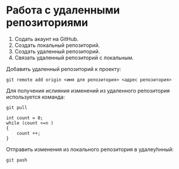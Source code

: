 # Работа с удаленными репозиториями

1. Содать акаунт на GitHub.
2. Создать локальный репозиторий.
3. Создать удаленный репозиторий.
4. Связать удаленный репозиторий с локальным.

Добавить удаленный репозиторий к проекту:
```
git remote add origin <имя для репозитория> <адрес репозитория>
```
Для получения ислияния изменений из удаленного репозитория используется команда:
```
git pull
```

```
int count = 0;
while (count <=n )
{
    count ++;
}
```
Отправить изменения из локального репозитория в удалеyhнный:
```
git pash
```
